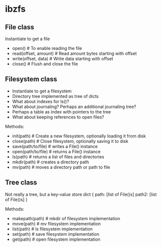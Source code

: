 ibzfs
=====
File class
----------
Instantiate to get a file
- open()               # To enable reading the file
- read(offset, amount) # Read amount bytes starting with offset
- write(offset, data)  # Write data starting with offset
- close()              # Flush and close the file 

Filesystem class
----------------
- Instantiate to get a filesystem
- Directory tree implemented as tree of dicts
- What about indexes for ls()?
- What about journaling? Perhaps an additional journaling tree?
- Perhaps a table as index with pointers to the tree
- What about keeping references to open files?

Methods:

- init(path)         # Create a new filesystem, optionally loading it from disk
- close(path)        # Close filesystem, optionally saving it to disk
- save(path/to/file) # writes a File() instance
- open(path/to/file) # returns a File() instance
- ls(path)           # returns a list of files and directories
- mkdir(path)        # creates a directory path
- mv(path)           # moves a directory path or path to file



Tree class
----------
Not really a tree, but a key-value store
        dict { 
            path:  [list of File()s] 
            path2: [list of File()s]
        }

Methods:

- makepath(path)   # mkdir of filesystem implementation
- move(path)       # mv filesystem implementation
- list(path)       # ls filesystem implementation
- set(path)        # save filesystem implementation
- get(path)        # open filesystem implementation


